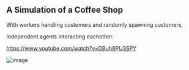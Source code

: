 ## A Simulation of a Coffee Shop

With workers handling customers and randomly spawning customers,

Independent agents interacting eachother. 

https://www.youtube.com/watch?v=DBuh8PU3SPY

 ![image](https://user-images.githubusercontent.com/46689277/188282913-063eedfb-df76-4142-8a03-f9c1f02fc41b.png)

